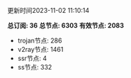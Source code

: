 更新时间2023-11-02 11:10:14

**总订阅: 36**
**总节点: 6303**
**有效节点: 2083**
- trojan节点: 286
- v2ray节点: 1461
- ssr节点: 4
- ss节点: 332
